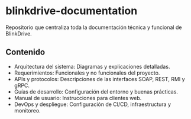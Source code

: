 # blinkdrive-documentation

Repositorio que centraliza toda la documentación técnica y funcional de BlinkDrive.

## Contenido

- Arquitectura del sistema: Diagramas y explicaciones detalladas.
- Requerimientos: Funcionales y no funcionales del proyecto.
- APIs y protocolos: Descripciones de las interfaces SOAP, REST, RMI y gRPC.
- Guías de desarrollo: Configuración del entorno y buenas prácticas.
- Manual de usuario: Instrucciones para clientes web.
- DevOps y despliegue: Configuración de CI/CD, infraestructura y monitoreo.
